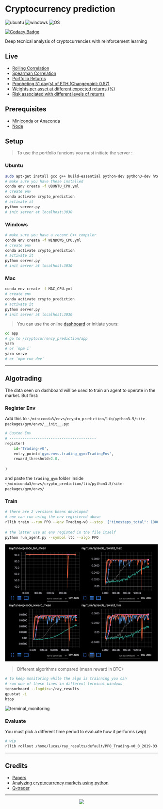 # Cryptocurrency prediction

![ubuntu](https://img.shields.io/badge/ubuntu-supported-000.svg?colorA=00cc25&longCache=true&style=for-the-badge "ubuntu")
![windows](https://img.shields.io/badge/windows-partially_supported-000.svg?colorA=dd8313&longCache=true&style=for-the-badge "windows")
![OS](https://img.shields.io/badge/OS-unkown-000.svg?colorA=6a7176&longCache=true&style=for-the-badge "OS")

[![Codacy Badge](https://api.codacy.com/project/badge/Grade/ebdf89dcba744a3c8aafdda210d3aeb6)](https://app.codacy.com/app/Draichi/cryptocurrency_prediction?utm_source=github.com&utm_medium=referral&utm_content=Draichi/cryptocurrency_prediction&utm_campaign=Badge_Grade_Dashboard)

Deep tecnical analysis of cryptocurrencies with reinforcement learning

<!-- TODO -->
<!-- GIF WITH APP RUNNING -->
<!-- LINKs -->
## Live

-   [Rolling Correlation](https://draichi.github.io/cryptocurrency_prediction/rolling_corr_DASH_2019-04-16.html)
-   [Spearman Correlation](https://draichi.github.io/cryptocurrency_prediction/correlation_spearman_2019-04-16.html)
-   [Portfolio Returns](https://draichi.github.io/cryptocurrency_prediction/returns_2019-04-16.html)
-   [Propheting 51 day(s) of ETH (Changepoint: 0.57)](https://draichi.github.io/cryptocurrency_prediction/prophet_2019-04-16_ETH.html)
-   [Weights per asset at different expected returns (%)](https://draichi.github.io/cryptocurrency_prediction/weights_2019-04-16.html)
-   [Risk associated with different levels of returns](https://draichi.github.io/cryptocurrency_prediction/efficient_frontier_2019-04-16.html)

## Prerequisites

-   [Miniconda](https://conda.io/docs/user-guide/install/index.html) or Anaconda
-   [Node](https://nodejs.org/en/)

## Setup

>To use the portfolio funcions you must initiate the server :

### Ubuntu

```sh
sudo apt-get install gcc g++ build-essential python-dev python3-dev htop
# make sure you have these installed
conda env create -f UBUNTU_CPU.yml
# create env
conda activate crypto_prediction
# activate it
python server.py
# init server at localhost:3030
```

### Windows

```sh
# make sure you have a recent C++ compiler
conda env create -f WINDOWS_CPU.yml
# create env
conda activate crypto_prediction
# activate it
python server.py
# init server at localhost:3030
```

### Mac

```sh
conda env create -f MAC_CPU.yml
# create env
conda activate crypto_prediction
# activate it
python server.py
# init server at localhost:3030
```

>You can use the online [dashboard](https://draichi.github.io/cryptocurrency_prediction/index.html) or initiate yours:


```sh
cd app
# go to /cryptocurrency_prediction/app
yarn
# or `npm i`
yarn serve
# or `npm run dev`
```

* * *

## Algotrading

The data seen on dashboard will be used to train an agent to operate in the market. But first:

### Register Env

Add this to `~/miniconda3/envs/crypto_prediction/lib/python3.5/site-packages/gym/envs/__init__.py`:

```python
# Custon Env
# ----------------------------------------
register(
    id='Trading-v0',
    entry_point='gym.envs.trading_gym:TradingEnv',
    reward_threshold=2.0,

)
```
and paste the `trading_gym` folder inside `~/miniconda3/envs/crypto_prediction/lib/python3.5/site-packages/gym/envs/`

### Train

```sh
# there are 2 versions beens developed
# one can run using the env registered above
rllib train --run PPO --env Trading-v0 --stop '{"timesteps_total": 180000}' --checkpoint-freq 10 --config '{"lr": 1e-5, "num_workers": 2, "observation_filter": "MeanStdFilter"}'

# the latter use an env registed in the file itself
python run_agent.py --symbol ltc --algo PPO
```

![algorithms](imgs/algorithms.png)

> Different algorithms compared (mean reward in BTC)

```sh
# to keep monitoring while the algo is trainning you can
# run one of these lines in different terminal windows
tensorboard --logdir=~/ray_results
gpustat -i
htop
```

![terminal_monitoring](imgs/terminal_monitoring.png)

### Evaluate

You must pick a different time period to evaluate how it performs (wip)

```sh
# wip
rllib rollout /home/lucas/ray_results/default/PPO_Trading-v0_0_2019-03-26_09-40-05q0q7h143/checkpoint_20/checkpoint-20 --run PPO --env Trading-v0 --steps 1000
```

* * *

## Credits

-   [Papers](https://github.com/Draichi/Portfolio-Management-list/blob/master/README.md)
-   [Analyzing cryptocurrency markets using python](https://blog.patricktriest.com/analyzing-cryptocurrencies-python/)
-   [Q-trader](https://github.com/edwardhdlu/q-trader)

* * *

<div style="text-align:center">
  <img src="https://img.shields.io/badge/fork_it,_fix_it-open_pull_request-101947.svg?colorA=104047&longCache=true&style=for-the-badge"/>
</div>